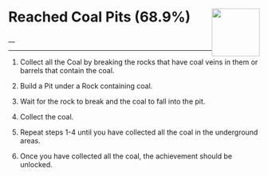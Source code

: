 # Reached Coal Pits (68.9%) <img style="float: right;" src="https://cdn.cloudflare.steamstatic.com/steamcommunity/public/images/apps/881100/758f9b900906a4dd07fc120aba01daf5e3851045.jpg" width="96" height="96">

__

---

1. Collect all the Coal by breaking the rocks that have coal veins in them or barrels that contain the coal.

2. Build a Pit under a Rock containing coal.

3. Wait for the rock to break and the coal to fall into the pit.

4. Collect the coal.

5. Repeat steps 1-4 until you have collected all the coal in the underground areas.

6. Once you have collected all the coal, the achievement should be unlocked.